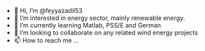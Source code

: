 - 👋 Hi, I’m @feyyazadil53
- 👀 I’m interested in energy sector, mainly renewable energy.
- 🌱 I’m currently learning Matlab, PSS/E and German
- 💞️ I’m looking to collaborate on any related wind energy projects
- 📫 How to reach me ...

<!---
feyyazadil53/feyyazadil53 is a ✨ special ✨ repository because its `README.md` (this file) appears on your GitHub profile.
You can click the Preview link to take a look at your changes.
--->
